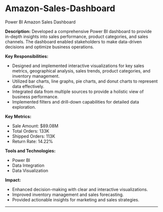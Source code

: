 # Amazon-Sales-Dashboard
Power BI Amazon Sales Dashboard


**Description:**
Developed a comprehensive Power BI dashboard to provide in-depth insights into sales performance, product categories, and sales channels. The dashboard enabled stakeholders to make data-driven decisions and optimize business operations.

**Key Responsibilities:**
- Designed and implemented interactive visualizations for key sales metrics, geographical analysis, sales trends, product categories, and inventory management.
- Utilized bar charts, line graphs, pie charts, and donut charts to represent data effectively.
- Integrated data from multiple sources to provide a holistic view of business performance.
- Implemented filters and drill-down capabilities for detailed data exploration.

**Key Metrics:**
- Sale Amount: \$89.08M
- Total Orders: 133K
- Shipped Orders: 113K
- Return Rate: 14.22%

**Tools and Technologies:**
- Power BI
- Data Integration
- Data Visualization

**Impact:**
- Enhanced decision-making with clear and interactive visualizations.
- Improved inventory management and sales forecasting.
- Provided actionable insights for marketing and sales strategies.

---

